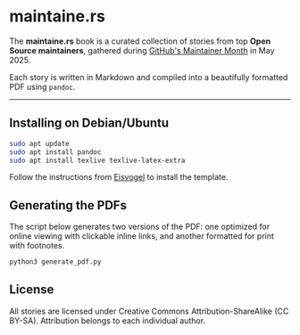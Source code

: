 # maintaine.rs

The **maintaine.rs** book is a curated collection of stories from top **Open Source maintainers**, gathered during [GitHub's Maintainer Month](https://maintainermonth.github.com/) in May 2025.

Each story is written in Markdown and compiled into a beautifully formatted PDF using `pandoc`.

---

## Installing on Debian/Ubuntu

```bash
sudo apt update
sudo apt install pandoc
sudo apt install texlive texlive-latex-extra
```

Follow the instructions from [Eisvogel](https://github.com/Wandmalfarbe/pandoc-latex-template) to install the template.

## Generating the PDFs

The script below generates two versions of the PDF: one optimized for online viewing with clickable inline links, and another formatted for print with footnotes.

```bash
python3 generate_pdf.py
```

## License

All stories are licensed under Creative Commons Attribution-ShareAlike (CC BY-SA). Attribution belongs to each individual author.
